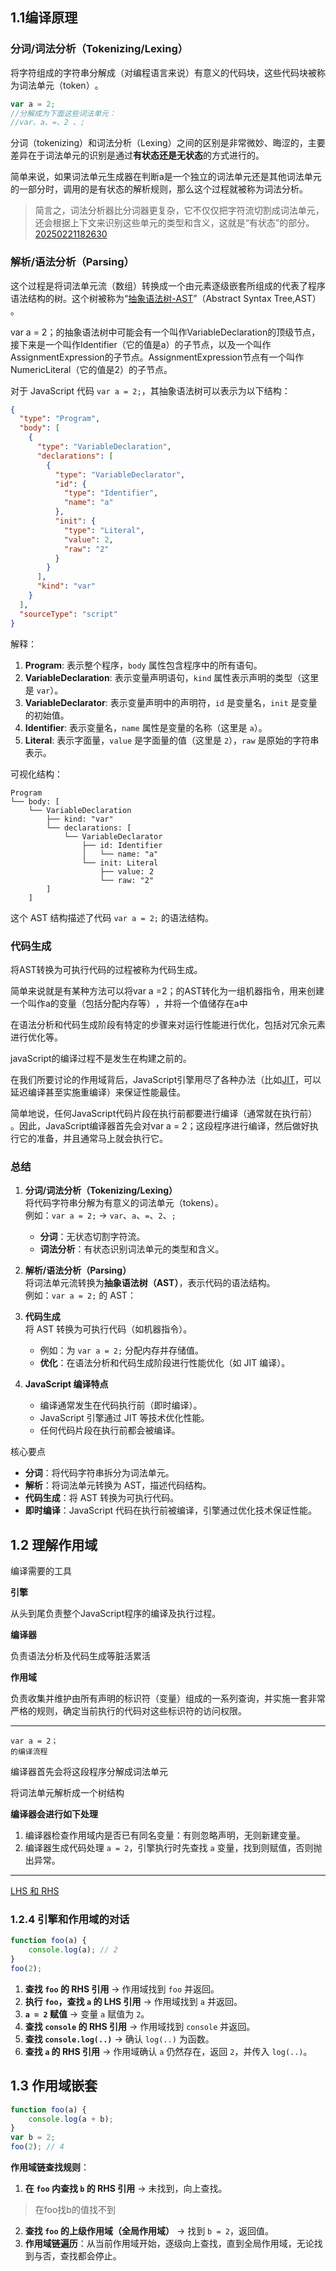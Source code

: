 
## 1.1编译原理
### 分词/词法分析（Tokenizing/Lexing）

将字符组成的字符串分解成（对编程语言来说）有意义的代码块，这些代码块被称为词法单元（token）​。

```js
var a = 2;
//分解成为下面这些词法单元：
//var、a、=、2 、;
```

分词（tokenizing）和词法分析（Lexing）之间的区别是非常微妙、晦涩的，主要差异在于词法单元的识别是通过**有状态还是无状态**的方式进行的。

简单来说，如果词法单元生成器在判断a是一个独立的词法单元还是其他词法单元的一部分时，调用的是有状态的解析规则，那么这个过程就被称为词法分析。

> 简言之，词法分析器比分词器更复杂，它不仅仅把字符流切割成词法单元，还会根据上下文来识别这些单元的类型和含义，这就是“有状态”的部分。
[20250221182630](备注/20250221182630.md)


### 解析/语法分析（Parsing）

这个过程是将词法单元流（数组）转换成一个由元素逐级嵌套所组成的代表了程序语法结构的树。这个树被称为“[抽象语法树-AST](../../../00-前端/00-核心/JavaScript/01-核心概念/00-收集箱/碎片/抽象语法树：Abstract%20Syntax%20Tree,AST.md)”​（Abstract Syntax Tree,AST）​。


var a = 2；的抽象语法树中可能会有一个叫作VariableDeclaration的顶级节点，接下来是一个叫作Identifier（它的值是a）的子节点，以及一个叫作AssignmentExpression的子节点。AssignmentExpression节点有一个叫作NumericLiteral（它的值是2）的子节点。

对于 JavaScript 代码 `var a = 2;`，其抽象语法树可以表示为以下结构：

```json
{
  "type": "Program",
  "body": [
    {
      "type": "VariableDeclaration",
      "declarations": [
        {
          "type": "VariableDeclarator",
          "id": {
            "type": "Identifier",
            "name": "a"
          },
          "init": {
            "type": "Literal",
            "value": 2,
            "raw": "2"
          }
        }
      ],
      "kind": "var"
    }
  ],
  "sourceType": "script"
}
```

解释：
1. **Program**: 表示整个程序，`body` 属性包含程序中的所有语句。
2. **VariableDeclaration**: 表示变量声明语句，`kind` 属性表示声明的类型（这里是 `var`）。
3. **VariableDeclarator**: 表示变量声明中的声明符，`id` 是变量名，`init` 是变量的初始值。
4. **Identifier**: 表示变量名，`name` 属性是变量的名称（这里是 `a`）。
5. **Literal**: 表示字面量，`value` 是字面量的值（这里是 `2`），`raw` 是原始的字符串表示。

可视化结构：
```
Program
└── body: [
    └── VariableDeclaration
        ├── kind: "var"
        └── declarations: [
            └── VariableDeclarator
                ├── id: Identifier
                │   └── name: "a"
                └── init: Literal
                    ├── value: 2
                    └── raw: "2"
        ]
    ]
```

这个 AST 结构描述了代码 `var a = 2;` 的语法结构。


### 代码生成

将AST转换为可执行代码的过程被称为代码生成。

简单来说就是有某种方法可以将var a =2；的AST转化为一组机器指令，用来创建一个叫作a的变量（包括分配内存等）​，并将一个值储存在a中

在语法分析和代码生成阶段有特定的步骤来对运行性能进行优化，包括对冗余元素进行优化等。

javaScript的编译过程不是发生在构建之前的。

在我们所要讨论的作用域背后，JavaScript引擎用尽了各种办法（比如[JIT](../../00-前端/00-Core/JavaScript/前端基础-JavaScript/02-进阶机制/深入-知识点/编译原理/编译原理-即时编译JIT.md)，可以延迟编译甚至实施重编译）来保证性能最佳。


简单地说，任何JavaScript代码片段在执行前都要进行编译（通常就在执行前）​。因此，JavaScript编译器首先会对var a = 2；这段程序进行编译，然后做好执行它的准备，并且通常马上就会执行它。


### 总结

1. **分词/词法分析（Tokenizing/Lexing）**  
   将代码字符串分解为有意义的词法单元（tokens）。  
   例如：`var a = 2;` → `var`、`a`、`=`、`2`、`;`  
   - **分词**：无状态切割字符流。  
   - **词法分析**：有状态识别词法单元的类型和含义。

2. **解析/语法分析（Parsing）**  
   将词法单元流转换为**抽象语法树（AST）**，表示代码的语法结构。  
   例如：`var a = 2;` 的 AST：

3. **代码生成**  
   将 AST 转换为可执行代码（如机器指令）。  
   - 例如：为 `var a = 2;` 分配内存并存储值。  
   - **优化**：在语法分析和代码生成阶段进行性能优化（如 JIT 编译）。

4. **JavaScript 编译特点**  
   - 编译通常发生在代码执行前（即时编译）。  
   - JavaScript 引擎通过 JIT 等技术优化性能。  
   - 任何代码片段在执行前都会被编译。  

核心要点
- **分词**：将代码字符串拆分为词法单元。  
- **解析**：将词法单元转换为 AST，描述代码结构。  
- **代码生成**：将 AST 转换为可执行代码。  
- **即时编译**：JavaScript 代码在执行前被编译，引擎通过优化技术保证性能。

## 1.2 理解作用域

编译需要的工具

**引擎**

从头到尾负责整个JavaScript程序的编译及执行过程。

**编译器**

负责语法分析及代码生成等脏活累活

**作用域**

负责收集并维护由所有声明的标识符（变量）组成的一系列查询，并实施一套非常严格的规则，确定当前执行的代码对这些标识符的访问权限。

---

```
var a = 2； 
的编译流程
```

编译器首先会将这段程序分解成词法单元

将词法单元解析成一个树结构

**编译器会进行如下处理**

1. 编译器检查作用域内是否已有同名变量：有则忽略声明，无则新建变量。
2. 编译器生成代码处理 `a = 2`，引擎执行时先查找 `a` 变量，找到则赋值，否则抛出异常。

---

[LHS 和 RHS](../../../00-前端/00-核心/JavaScript/01-核心概念/00-收集箱/碎片/LHS%20和%20RHS.md)

### 1.2.4 引擎和作用域的对话

```js
function foo(a) { 
	console.log(a); // 2 
} 
foo(2);
```

1. **查找 `foo` 的 RHS 引用** → 作用域找到 `foo` 并返回。
2. **执行 `foo`，查找 `a` 的 LHS 引用** → 作用域找到 `a` 并返回。
3. **`a = 2` 赋值** → 变量 `a` 赋值为 `2`。
4. **查找 `console` 的 RHS 引用** → 作用域找到 `console` 并返回。
5. **查找 `console.log(..)`** → 确认 `log(..)` 为函数。
6. **查找 `a` 的 RHS 引用** → 作用域确认 `a` 仍然存在，返回 `2`，并传入 `log(..)`。


## 1.3 作用域嵌套

```js
function foo(a) {
	console.log(a + b); 
} 
var b = 2; 
foo(2); // 4
```

**作用域链查找规则**：

1. **在 `foo` 内查找 `b` 的 RHS 引用** → 未找到，向上查找。
>  在foo找b的值找不到

2. **查找 `foo` 的上级作用域（全局作用域）** → 找到 `b = 2`，返回值。
3. **作用域链遍历**：从当前作用域开始，逐级向上查找，直到全局作用域，无论找到与否，查找都会停止。

